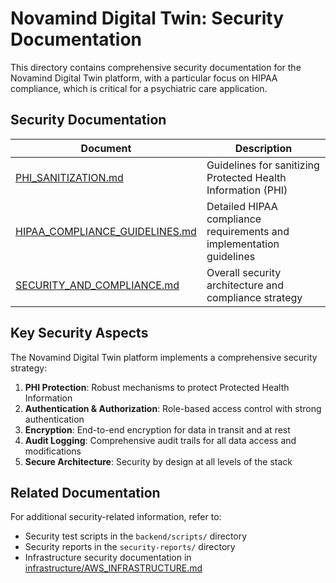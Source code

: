 # Novamind Digital Twin: Security Documentation

This directory contains comprehensive security documentation for the Novamind Digital Twin platform, with a particular focus on HIPAA compliance, which is critical for a psychiatric care application.

## Security Documentation

| Document | Description |
|----------|-------------|
| [PHI_SANITIZATION.md](./PHI_SANITIZATION.md) | Guidelines for sanitizing Protected Health Information (PHI) |
| [HIPAA_COMPLIANCE_GUIDELINES.md](./HIPAA_COMPLIANCE_GUIDELINES.md) | Detailed HIPAA compliance requirements and implementation guidelines |
| [SECURITY_AND_COMPLIANCE.md](./SECURITY_AND_COMPLIANCE.md) | Overall security architecture and compliance strategy |

## Key Security Aspects

The Novamind Digital Twin platform implements a comprehensive security strategy:

1. **PHI Protection**: Robust mechanisms to protect Protected Health Information
2. **Authentication & Authorization**: Role-based access control with strong authentication
3. **Encryption**: End-to-end encryption for data in transit and at rest
4. **Audit Logging**: Comprehensive audit trails for all data access and modifications
5. **Secure Architecture**: Security by design at all levels of the stack

## Related Documentation

For additional security-related information, refer to:

- Security test scripts in the `backend/scripts/` directory
- Security reports in the `security-reports/` directory
- Infrastructure security documentation in [infrastructure/AWS_INFRASTRUCTURE.md](../infrastructure/AWS_INFRASTRUCTURE.md)